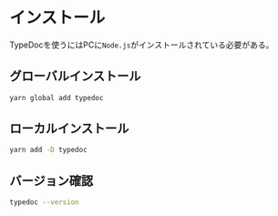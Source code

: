 # インストール

TypeDocを使うにはPCに`Node.js`がインストールされている必要がある。

## グローバルインストール

```bash
yarn global add typedoc
```

## ローカルインストール

```bash
yarn add -D typedoc
```

## バージョン確認

```bash
typedoc --version
```

